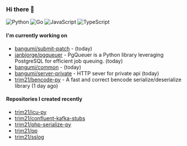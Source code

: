 ### Hi there 👋

![Python](https://img.shields.io/badge/python-3670A0?style=for-the-badge&logo=python&logoColor=ffdd54)
![Go](https://img.shields.io/badge/go-%2300ADD8.svg?style=for-the-badge&logo=go&logoColor=white)
![JavaScript](https://img.shields.io/badge/javascript-%23323330.svg?style=for-the-badge&logo=javascript&logoColor=%23F7DF1E)
![TypeScript](https://img.shields.io/badge/typescript-%23007ACC.svg?style=for-the-badge&logo=typescript&logoColor=white)

#### I'm currently working on

- [bangumi/submit-patch](https://github.com/bangumi/submit-patch) -  (today)
- [janbjorge/pgqueuer](https://github.com/janbjorge/pgqueuer) - PgQueuer is a Python library leveraging PostgreSQL for efficient job queuing. (today)
- [bangumi/common](https://github.com/bangumi/common) -  (today)
- [bangumi/server-private](https://github.com/bangumi/server-private) - HTTP sever for private api (today)
- [trim21/bencode-py](https://github.com/trim21/bencode-py) - A fast and correct bencode serialize/deserialize library (1 day ago)

#### Repositories I created recently

- [trim21/icu-py](https://github.com/trim21/icu-py)
- [trim21/confluent-kafka-stubs](https://github.com/trim21/confluent-kafka-stubs)
- [trim21/php-serialize-py](https://github.com/trim21/php-serialize-py)
- [trim21/pp](https://github.com/trim21/pp)
- [trim21/sslog](https://github.com/trim21/sslog)
